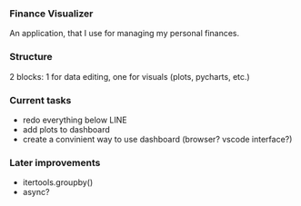 ### Finance Visualizer

An application, that I use for managing my personal finances.

### Structure

2 blocks: 1 for data editing, one for visuals (plots, pycharts, etc.)

### Current tasks

+ redo everything below LINE
+ add plots to dashboard
+ create a convinient way to use dashboard (browser? vscode interface?)

### Later improvements
 
 + itertools.groupby()
 + async?
 